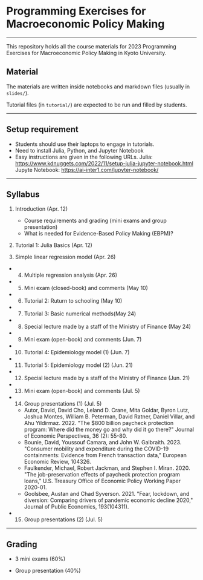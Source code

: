 # Programming Exercises for Macroeconomic Policy Making
---

This repository holds all the course materials for 2023 Programming Exercises for Macroeconomic Policy Making in Kyoto University.

## Material

The materials are written inside notebooks and markdown files (usually in `slides/`).

Tutorial files (in `tutorial/`) are expected to be run and filled by students.

---

## Setup requirement

- Students should use their laptops to engage in tutorials.
- Need to install Julia, Python, and Jupyter Notebook
- Easy instructions are given in the following URLs.
  Julia: https://www.kdnuggets.com/2022/11/setup-julia-jupyter-notebook.html
  Jupyte Notebook: https://ai-inter1.com/jupyter-notebook/
---

## Syllabus

1. Introduction (Apr. 12)
    - Course requirements and grading (mini exams and group presentation)
    - What is needed for Evidence-Based Policy Making (EBPM)?
    
2. Tutorial 1: Julia Basics (Apr. 12)

3. Simple linear regression model (Apr. 26)

- 4. Multiple regression analysis (Apr. 26)

- 5. Mini exam (closed-book) and comments (May 10) 

- 6. Tutorial 2: Ruturn to schooling (May 10)

- 7. Tutorial 3: Basic numerical methods(May 24)
    
- 8. Special lecture made by a staff of the Ministry of Finance (May 24)    

- 9. Mini exam (open-book) and comments (Jun. 7)  

- 10. Tutorial 4: Epidemiology model (1) (Jun. 7)  

- 11. Tutorial 5: Epidemiology model (2) (Jun. 21)  

- 12. Special lecture made by a staff of the Ministry of Finance (Jun. 21)    

- 13. Mini exam (open-book) and comments (Jul. 5)

- 14. Group presentations (1) (Jul. 5)
    - Autor, David, David Cho, Leland D. Crane, Mita Goldar, Byron Lutz, Joshua Montes, William B. Peterman, David Ratner, Daniel Villar, and Ahu Yildirmaz. 2022. "The $800 billion paycheck protection program: Where did the money go and why did it go there?" Journal of Economic Perspectives, 36 (2): 55-80.
    - Bounie, David, Youssouf Camara, and John W. Galbraith. 2023. "Consumer mobility and expenditure during the COVID-19 containments: Evidence from French transaction data," European Economic Review, 104326. 
    - Faulkender, Michael, Robert Jackman, and Stephen I. Miran. 2020. "The job-preservation effects of paycheck protection program loans," U.S. Treasury Office of Economic Policy Working Paper 2020-01.
    - Goolsbee, Austan and Chad Syverson. 2021. "Fear, lockdown, and diversion: Comparing drivers of pandemic economic decline 2020," Journal of Public Economics, 193(104311).

- 15. Group presentations (2) (Jul. 5)

---

## Grading

- 3 mini exams (60%)

- Group presentation (40%)
